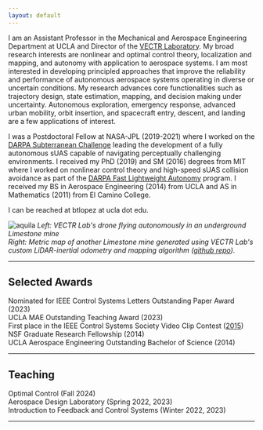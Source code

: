 ```yaml
---
layout: default
---
```


I am an Assistant Professor in the Mechanical and Aerospace Engineering Department at UCLA and Director of the [VECTR Laboratory](https://vectr-ucla.github.io). My broad research interests are nonlinear and optimal control theory, localization and mapping, and autonomy with application to aerospace systems. I am most interested in developing principled approaches that improve the reliability and performance of autonomous aerospace systems operating in diverse or uncertain conditions. My research advances core functionalities such as trajectory design, state estimation, mapping, and decision making under uncertainty. Autonomous exploration, emergency response, advanced urban mobility, orbit insertion, and spacecraft entry, descent, and landing are a few applications of interest.


I was a Postdoctoral Fellow at NASA-JPL (2019-2021) where I worked on the [DARPA Subterranean Challenge](https://www.darpa.mil/program/darpa-subterranean-challenge) leading the development of a fully autonomous sUAS capable of navigating perceptually challenging environments. I received my PhD (2019) and SM (2016) degrees from MIT where I worked on nonlinear control theory and high-speed sUAS collision avoidance as part of the [DARPA Fast Lightweight Autonomy](https://www.darpa.mil/news-events/2018-07-18) program. I received my BS in Aerospace Engineering (2014) from UCLA and AS in Mathematics (2011) from El Camino College.

I can be reached at btlopez at ucla dot edu.

![aquila](./images/flying.png)
*Left: VECTR Lab's drone flying autonomously in an underground Limestone mine* \
*Right: Metric map of another Limestone mine generated using VECTR Lab's custom LiDAR-inertial odometry and mapping algorithm ([github repo](https://github.com/vectr-ucla/direct_lidar_inertial_odometry)).*


---
## Selected Awards
Nominated for IEEE Control Systems Letters Outstanding Paper Award (2023) \
UCLA MAE Outstanding Teaching Award (2023) \
First place in the IEEE Control Systems Society Video Clip Contest ([2015](https://www.youtube.com/watch?v=4Y7zG48uHRo)) \
NSF Graduate Research Fellowship (2014) \
UCLA Aerospace Engineering Outstanding Bachelor of Science (2014)

---
## Teaching
Optimal Control (Fall 2024) \
Aerospace Design Laboratory (Spring 2022, 2023) \
Introduction to Feedback and Control Systems (Winter 2022, 2023)

---


